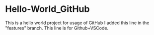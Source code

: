 # Hello-World_GitHub
This is a hello world project for usage of GitHub
I added this line in the "features" branch. 
This line is for Github+VSCode.


